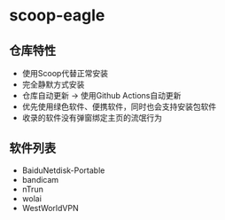 # scoop-eagle

## 仓库特性

- 使用Scoop代替正常安装
- 完全静默方式安装
- 仓库自动更新 -> 使用Github Actions自动更新
- 优先使用绿色软件、便携软件，同时也会支持安装包软件
- 收录的软件没有弹窗绑定主页的流氓行为

## 软件列表

- BaiduNetdisk-Portable
- bandicam
- nTrun
- wolai
- WestWorldVPN
